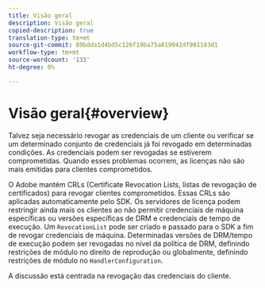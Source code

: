 ```yaml
---
title: Visão geral
description: Visão geral
copied-description: true
translation-type: tm+mt
source-git-commit: 89bdda1d4bd5c126f19ba75a819942df901183d1
workflow-type: tm+mt
source-wordcount: '133'
ht-degree: 0%

---
```



# Visão geral{#overview}

Talvez seja necessário revogar as credenciais de um cliente ou verificar se um determinado conjunto de credenciais já foi revogado em determinadas condições. As credenciais podem ser revogadas se estiverem comprometidas. Quando esses problemas ocorrem, as licenças não são mais emitidas para clientes comprometidos.

O Adobe mantém CRLs (Certificate Revocation Lists, listas de revogação de certificados) para revogar clientes comprometidos. Essas CRLs são aplicadas automaticamente pelo SDK. Os servidores de licença podem restringir ainda mais os clientes ao não permitir credenciais de máquina específicas ou versões específicas de DRM e credenciais de tempo de execução. Um `RevocationList` pode ser criado e passado para o SDK a fim de revogar credenciais de máquina. Determinadas versões de DRM/tempo de execução podem ser revogadas no nível da política de DRM, definindo restrições de módulo no direito de reprodução ou globalmente, definindo restrições de módulo no `HandlerConfiguration`.

A discussão está centrada na revogação das credenciais do cliente.
